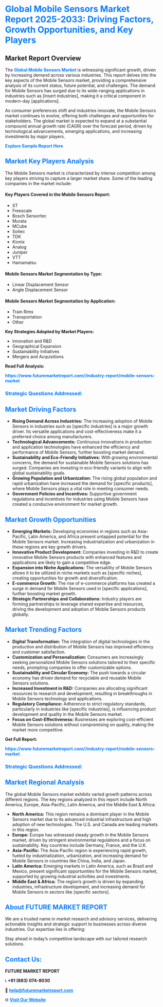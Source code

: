 <h1 style="color: #007BFF;">Global Mobile Sensors Market Report 2025-2033: Driving Factors, Growth Opportunities, and Key Players</h1>

<section id="overview">
<h2>Market Report Overview</h2>
<p>The <a href="https://www.futuremarketreport.com//industry-report/mobile-sensors-market" style="color: #007BFF; text-decoration: none;"><strong>Global Mobile Sensors Market</strong></a> is witnessing significant growth, driven by increasing demand across various industries. This report delves into the key aspects of the Mobile Sensors market, providing a comprehensive analysis of its current status, future potential, and challenges. The demand for Mobile Sensors has surged due to its wide-ranging applications in industries such as [insert industries], making it a critical component in modern-day [applications].</p>
<p>As consumer preferences shift and industries innovate, the Mobile Sensors market continues to evolve, offering both challenges and opportunities for stakeholders. The global market is expected to expand at a substantial compound annual growth rate (CAGR) over the forecast period, driven by technological advancements, emerging applications, and increasing investments by major players.</p>
</section>

<section id="overview">
<p><a href="https://www.futuremarketreport.com//request-sample/reportId=60209" style="color: #007BFF; text-decoration: none;"><strong>Explore Sample Report Here</strong></a></p>
</section>

<section id="key-players">
<h2 style="color: #007BFF;">Market Key Players Analysis</h2>
<p>The Mobile Sensors market is characterized by intense competition among key players striving to capture a larger market share. Some of the leading companies in the market include:</p>
<h4>Key Players Covered in the Mobile Sensors Report:</h4>
<ul><li>ST</li><li>Freescale</li><li>Bosch Sensortec</li><li>Murata</li><li>MCube</li><li>Soitec</li><li>TDK</li><li>Kionix</li><li>Analog</li><li>Juniper</li><li>VTT</li><li>Hamamatsu</li></ul>
<h4>Mobile Sensors Market Segmentation by Type:</h4>
<ul><li>Linear Displacement Sensor</li><li>Angle Displacement Sensor</li></ul>

<h4>Mobile Sensors Market Segmentation by Application:</h4>
<ul><li>Train Rims</li><li>Transportation</li><li>Other</li></ul>
<p><strong>Key Strategies Adopted by Market Players:</strong></p>
<ul>
<li>Innovation and R&D</li>
<li>Geographical Expansion</li>
<li>Sustainability Initiatives</li>
<li>Mergers and Acquisitions</li>
</ul>
</section>

<section>
<p><strong>Read Full Analysis: </strong></p><a href="https://www.futuremarketreport.com//industry-report/mobile-sensors-market" style="color: #007BFF; text-decoration: none;"><strong>https://www.futuremarketreport.com//industry-report/mobile-sensors-market</strong></a>
<h3 style="color: #007BFF;">Strategic Questions Addressed:</h3>
</section>

<section id="driving-factors">
<h2 style="color: #007BFF;">Market Driving Factors</h2>
<ul>
<li><strong>Rising Demand Across Industries:</strong> The increasing adoption of Mobile Sensors in industries such as [specific industries] is a major growth driver. Its versatile applications and cost-effectiveness make it a preferred choice among manufacturers.</li>
<li><strong>Technological Advancements:</strong> Continuous innovations in production and application technologies have enhanced the efficiency and performance of Mobile Sensors, further boosting market demand.</li>
<li><strong>Sustainability and Eco-Friendly Initiatives:</strong> With growing environmental concerns, the demand for sustainable Mobile Sensors solutions has surged. Companies are investing in eco-friendly variants to align with global sustainability goals.</li>
<li><strong>Growing Population and Urbanization:</strong> The rising global population and rapid urbanization have increased the demand for [specific products], where Mobile Sensors plays a vital role in meeting consumer needs.</li>
<li><strong>Government Policies and Incentives:</strong> Supportive government regulations and incentives for industries using Mobile Sensors have created a conducive environment for market growth.</li>
</ul>
</section>

<section id="growth-opportunities">
<h2 style="color: #007BFF;">Market Growth Opportunities</h2>
<ul>
<li><strong>Emerging Markets:</strong> Developing economies in regions such as Asia-Pacific, Latin America, and Africa present untapped potential for the Mobile Sensors market. Increasing industrialization and urbanization in these regions are key growth drivers.</li>
<li><strong>Innovative Product Development:</strong> Companies investing in R&D to create innovative Mobile Sensors products with enhanced features and applications are likely to gain a competitive edge.</li>
<li><strong>Expansion into Niche Applications:</strong> The versatility of Mobile Sensors allows it to be utilized in niche markets such as [specific niches], creating opportunities for growth and diversification.</li>
<li><strong>E-commerce Growth:</strong> The rise of e-commerce platforms has created a surge in demand for Mobile Sensors used in [specific applications], further boosting market growth.</li>
<li><strong>Strategic Partnerships and Collaborations:</strong> Industry players are forming partnerships to leverage shared expertise and resources, driving the development and adoption of Mobile Sensors products globally.</li>
</ul>
</section>

<section id="trending-factors">
<h2 style="color: #007BFF;">Market Trending Factors</h2>
<ul>
<li><strong>Digital Transformation:</strong> The integration of digital technologies in the production and distribution of Mobile Sensors has improved efficiency and customer satisfaction.</li>
<li><strong>Customization and Personalization:</strong> Consumers are increasingly seeking personalized Mobile Sensors solutions tailored to their specific needs, prompting companies to offer customizable options.</li>
<li><strong>Sustainability and Circular Economy:</strong> The push towards a circular economy has driven demand for recyclable and reusable Mobile Sensors solutions.</li>
<li><strong>Increased Investment in R&D:</strong> Companies are allocating significant resources to research and development, resulting in breakthroughs in Mobile Sensors technology and applications.</li>
<li><strong>Regulatory Compliance:</strong> Adherence to strict regulatory standards, particularly in industries like [specific industries], is influencing product development and quality in the Mobile Sensors market.</li>
<li><strong>Focus on Cost-Effectiveness:</strong> Businesses are exploring cost-efficient Mobile Sensors solutions without compromising on quality, making the market more competitive.</li>
</ul>
</section>

<section>
<p><strong>Get Full Report: </strong></p><a href="https://www.futuremarketreport.com//industry-report/mobile-sensors-market" style="color: #007BFF; text-decoration: none;"><strong>https://www.futuremarketreport.com//industry-report/mobile-sensors-market</strong></a>
<h3 style="color: #007BFF;">Strategic Questions Addressed:</h3>
</section>


<section id="regional-analysis">
<h2 style="color: #007BFF;">Market Regional Analysis</h2>
<p>The global Mobile Sensors market exhibits varied growth patterns across different regions. The key regions analyzed in this report include North America, Europe, Asia-Pacific, Latin America, and the Middle East & Africa:</p>
<ul>
<li><strong>North America:</strong> This region remains a dominant player in the Mobile Sensors market due to its advanced industrial infrastructure and high adoption of new technologies. The U.S. and Canada are leading markets in this region.</li>
<li><strong>Europe:</strong> Europe has witnessed steady growth in the Mobile Sensors market, driven by stringent environmental regulations and a focus on sustainability. Key countries include Germany, France, and the U.K.</li>
<li><strong>Asia-Pacific:</strong> The Asia-Pacific region is experiencing rapid growth, fueled by industrialization, urbanization, and increasing demand for Mobile Sensors in countries like China, India, and Japan.</li>
<li><strong>Latin America:</strong> Emerging markets in Latin America, such as Brazil and Mexico, present significant opportunities for the Mobile Sensors market, supported by growing industrial activities and investments.</li>
<li><strong>Middle East & Africa:</strong> The region’s growth is driven by expanding industries, infrastructure development, and increasing demand for Mobile Sensors in sectors like [specific sectors].</li>
</ul>
</section>

<footer>
<h2 style="color: #007BFF;">About FUTURE MARKET REPORT</h2>
<p>We are a trusted name in market research and advisory services, delivering actionable insights and strategic support to businesses across diverse industries. Our expertise lies in offering:</p>

<p>Stay ahead in today’s competitive landscape with our tailored research solutions.</p>

<h2 style="color: #007BFF;">Contact Us:</h2>
<p><strong>FUTURE MARKET REPORT</strong></p>
<p>📞 <strong>+91 (883) 074-8030</strong></p>
<p>📧 <strong><a href="mailto:help@futuremarketreport.com" style="color: #007BFF;">help@futuremarketreport.com</a></strong></p>
<p>🌐 <strong><a href="https://www.futuremarketreport.com/" style="color: #007BFF;">Visit Our Website</a></strong></p>
</footer>